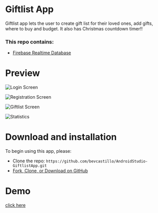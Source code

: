 # Giftlist App

Giftlist app lets the user to create gift list for their loved ones, add gifts, where to buy and budget. It also has Christmas countdown timer!!

### This repo contains:
* [Firebase Realtime Database](https://firebase.google.com/products/realtime-database?gclid=CjwKCAjwkJj6BRA-EiwA0ZVPVujHt4Nt7wJO6bJedbwMNPqPeD_n3H1q-UYa9MsxLRb9RUwx_4xOahoCD0cQAvD_BwE)

# Preview
![Login Screen](https://github.com/bevcastillo/AndroidStudio-GiftlistApp/blob/master/app/src/main/res/drawable/118472143_406245563671041_5528622897010007227_n.jpg)

![Registration Screen](https://github.com/bevcastillo/AndroidStudio-GiftlistApp/blob/master/app/src/main/res/drawable/118517535_228416361895449_1900478244650334118_n.jpg)

![Giftlist Screen](https://github.com/bevcastillo/AndroidStudio-GiftlistApp/blob/master/app/src/main/res/drawable/118601338_364614194558155_6811814779056773506_n.jpg)

![Statistics](https://github.com/bevcastillo/AndroidStudio-GiftlistApp/blob/master/app/src/main/res/drawable/118519090_618782722140519_3115570673166496344_n.jpg)

# Download and installation
To begin using this app, please:
* Clone the repo: `https://github.com/bevcastillo/AndroidStudio-GiftlistApp.git`
* [Fork, Clone, or Download on GitHub](https://github.com/bevcastillo/AndroidStudio-GiftlistApp)

# Demo
[click here](https://drive.google.com/file/d/1cnXBIGZ7DMHG32kOVssJYPE_mSfNhcXe/view?usp=sharing)
